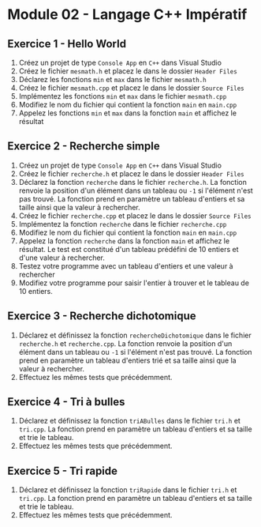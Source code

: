 # Module 02 - Langage C++ Impératif

## Exercice 1 - Hello World

1. Créez un projet de type `Console App` en `C++` dans Visual Studio
2. Créez le fichier `mesmath.h` et placez le dans le dossier `Header Files`
3. Déclarez les fonctions `min` et `max` dans le fichier `mesmath.h`
4. Créez le fichier `mesmath.cpp` et placez le dans le dossier `Source Files`
5. Implémentez les fonctions `min` et `max` dans le fichier `mesmath.cpp`
6. Modifiez le nom du fichier qui contient la fonction `main` en `main.cpp`
7. Appelez les fonctions `min` et `max` dans la fonction `main` et affichez le résultat

## Exercice 2 - Recherche simple

1. Créez un projet de type `Console App` en `C++` dans Visual Studio
2. Créez le fichier `recherche.h` et placez le dans le dossier `Header Files`
3. Déclarez la fonction `recherche` dans le fichier `recherche.h`. La fonction renvoie la position d'un élément dans un tableau ou `-1` si l'élément n'est pas trouvé. La fonction prend en paramètre un tableau d'entiers et sa taille ainsi que la valeur à rechercher.
4. Créez le fichier `recherche.cpp` et placez le dans le dossier `Source Files`
5. Implémentez la fonction `recherche` dans le fichier `recherche.cpp`
6. Modifiez le nom du fichier qui contient la fonction `main` en `main.cpp`
7. Appelez la fonction `recherche` dans la fonction `main` et affichez le résultat. Le test est constitué d'un tableau prédéfini de 10 entiers et d'une valeur à rechercher.
8. Testez votre programme avec un tableau d'entiers et une valeur à rechercher
9. Modifiez votre programme pour saisir l'entier à trouver et le tableau de 10 entiers.

## Exercice 3 - Recherche dichotomique

1. Déclarez et définissez la fonction `rechercheDichotomique` dans le fichier `recherche.h` et `recherche.cpp`. La fonction renvoie la position d'un élément dans un tableau ou `-1` si l'élément n'est pas trouvé. La fonction prend en paramètre un tableau d'entiers trié et sa taille ainsi que la valeur à rechercher.
2. Effectuez les mêmes tests que précédemment.

## Exercice 4 - Tri à bulles

1. Déclarez et définissez la fonction `triABulles` dans le fichier `tri.h` et `tri.cpp`. La fonction prend en paramètre un tableau d'entiers et sa taille et trie le tableau.
2. Effectuez les mêmes tests que précédemment.

## Exercice 5 - Tri rapide

1. Déclarez et définissez la fonction `triRapide` dans le fichier `tri.h` et `tri.cpp`. La fonction prend en paramètre un tableau d'entiers et sa taille et trie le tableau.
2. Effectuez les mêmes tests que précédemment.
